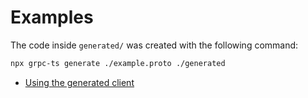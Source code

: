# Examples

The code inside `generated/` was created with the following command:

```bash
npx grpc-ts generate ./example.proto ./generated
```

- [Using the generated client](./generated_client/README.md)
